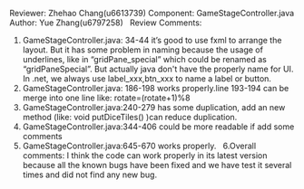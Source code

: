 Reviewer: Zhehao Chang(u6613739)
Component: GameStageController.java
Author: Yue Zhang(u6797258)
 
Review Comments:
 
1. GameStageController.java: 34-44 it’s good to use fxml to arrange the layout. But it has some problem in naming because the usage of underlines, like in “gridPane_special” which could be renamed as “gridPaneSpecial”. But actually java don't have the properly name for UI. In .net, we always use label_xxx,btn_xxx to name a label or button.
 
2. GameStageController.java: 186-198 works properly.line 193-194 can be merge into one line like: rotate=(rotate+1)%8
 
3. GameStageController.java:240-279 has some duplication, add an new method (like: void putDiceTiles() )can reduce duplication.
 
4. GameStageController.java:344-406 could be more readable if add some comments
 
5. GameStageController.java:645-670 works properly.
 
6.Overall comments: I think the code can work properly in its latest version because all the known bugs have been fixed and we have test it several times and did not find any new bug.